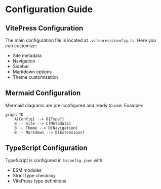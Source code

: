 # Configuration Guide

## VitePress Configuration

The main configuration file is located at `.vitepress/config.ts`. Here you can customize:

- Site metadata
- Navigation
- Sidebar
- Markdown options
- Theme customization

## Mermaid Configuration

Mermaid diagrams are pre-configured and ready to use. Example:

```mermaid
graph TD
    A[Config] --> B{Type?}
    B -- Site --> C[Metadata]
    B -- Theme --> D[Navigation]
    B -- Markdown --> E[Extensions]
```

## TypeScript Configuration

TypeScript is configured in `tsconfig.json` with:
- ESM modules
- Strict type checking
- VitePress type definitions
